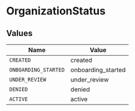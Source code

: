 # OrganizationStatus


## Values

| Name                 | Value                |
| -------------------- | -------------------- |
| `CREATED`            | created              |
| `ONBOARDING_STARTED` | onboarding_started   |
| `UNDER_REVIEW`       | under_review         |
| `DENIED`             | denied               |
| `ACTIVE`             | active               |